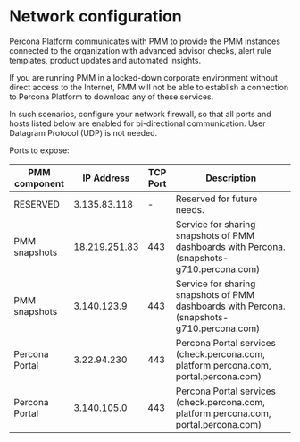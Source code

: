 # Network configuration

Percona Platform communicates with PMM to provide the PMM instances connected to the organization with advanced advisor checks, alert rule templates, product updates and  automated insights.

If you are running PMM in a locked-down corporate environment without direct access to the Internet, PMM will not be able to establish a connection to Percona Platform to download any of these services.

In such scenarios, configure your network firewall, so that all ports and hosts listed below are enabled for bi-directional communication. User Datagram Protocol (UDP) is not needed.

Ports to expose:


| PMM component  | IP Address      | TCP Port | Description
|----------------|-----------------|----------|-----------------------------------------------------------------------------------------------------------------
| RESERVED       | 3.135.83.118    | -        | Reserved for future needs.
| PMM snapshots  | 18.219.251.83   | 443      |  Service for sharing snapshots of PMM dashboards with Percona. (snapshots-g710.percona.com)
| PMM snapshots  | 3.140.123.9     | 443      | Service for sharing snapshots of PMM dashboards with Percona. (snapshots-g710.percona.com)
| Percona Portal | 3.22.94.230     | 443      |  Percona Portal services (check.percona.com, platform.percona.com, portal.percona.com)
| Percona Portal | 3.140.105.0     | 443      |  Percona Portal services (check.percona.com, platform.percona.com, portal.percona.com)
